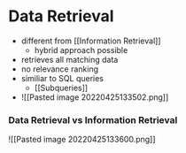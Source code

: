 # Data Retrieval
+ different from [[Information Retrieval]]
	+ hybrid approach possible
+ retrieves all matching data
+ no relevance ranking
+ similiar to SQL queries
	+ [[Subqueries]]
+ ![[Pasted image 20220425133502.png]]

### Data Retrieval vs Information Retrieval
![[Pasted image 20220425133600.png]]



